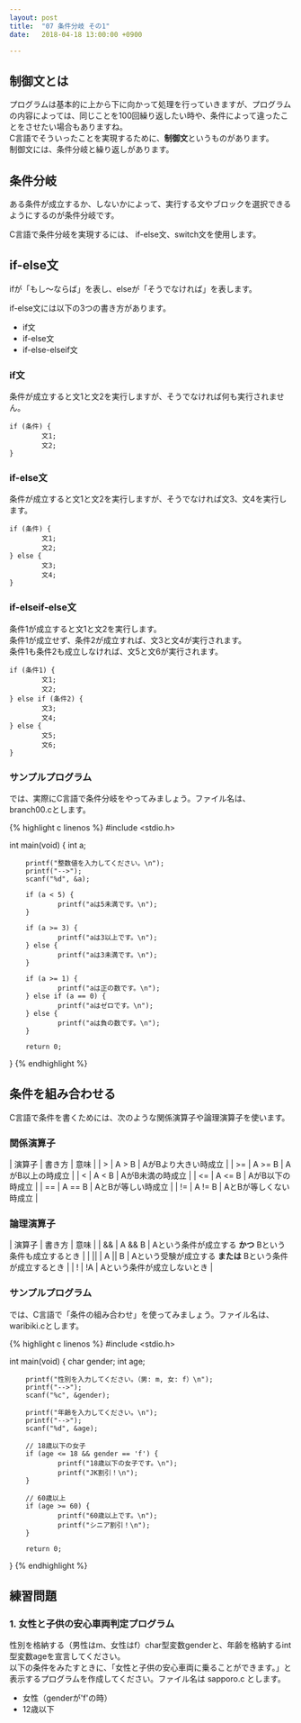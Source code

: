 ```yaml
---
layout: post
title:  "07 条件分岐 その1"
date:   2018-04-18 13:00:00 +0900

---
```


## 制御文とは
プログラムは基本的に上から下に向かって処理を行っていきますが、プログラムの内容によっては、同じことを100回繰り返したい時や、条件によって違ったことをさせたい場合もありますね。  
C言語でそういったことを実現するために、**制御文**というものがあります。  
制御文には、条件分岐と繰り返しがあります。

## 条件分岐
ある条件が成立するか、しないかによって、実行する文やブロックを選択できるようにするのが条件分岐です。

C言語で条件分岐を実現するには、 if-else文、switch文を使用します。

## if-else文
ifが「もし〜ならば」を表し、elseが「そうでなければ」を表します。

if-else文には以下の3つの書き方があります。

- if文
- if-else文
- if-else-elseif文

### if文
条件が成立すると文1と文2を実行しますが、そうでなければ何も実行されません。

```
if (条件) {
        文1;
        文2;
}
```

### if-else文
条件が成立すると文1と文2を実行しますが、そうでなければ文3、文4を実行します。

```
if (条件) {
        文1;
        文2;
} else {
        文3;
        文4;
}
```

### if-elseif-else文
条件1が成立すると文1と文2を実行します。  
条件1が成立せず、条件2が成立すれば、文3と文4が実行されます。  
条件1も条件2も成立しなければ、文5と文6が実行されます。

```
if (条件1) {
        文1;
        文2;
} else if (条件2) {
        文3;
        文4;
} else {
        文5;
        文6;
}
```

### サンプルプログラム

では、実際にC言語で条件分岐をやってみましょう。ファイル名は、branch00.cとします。

{% highlight c linenos %}
#include <stdio.h>

int main(void)
{
        int a;

        printf("整数値を入力してください。\n");
        printf("-->");
        scanf("%d", &a);

        if (a < 5) {
                printf("aは5未満です。\n");
        }

        if (a >= 3) {
                printf("aは3以上です。\n");
        } else {
                printf("aは3未満です。\n");
        }

        if (a >= 1) {
                printf("aは正の数です。\n");
        } else if (a == 0) {
                printf("aはゼロです。\n");
        } else {
                printf("aは負の数です。\n");
        }

        return 0;
}
{% endhighlight %}


## 条件を組み合わせる
C言語で条件を書くためには、次のような関係演算子や論理演算子を使います。

### 関係演算子

| 演算子    | 書き方    | 意味                   |
| &gt;      | A &gt; B  | AがBより大きい時成立   |
| &gt;=     | A &gt;= B | AがB以上の時成立       |
| &lt;      | A &lt; B  | AがB未満の時成立       |
| &lt;=     | A &lt;= B | AがB以下の時成立       |
| ==        | A == B    | AとBが等しい時成立     |
| !=        | A != B    | AとBが等しくない時成立 |

### 論理演算子

| 演算子 | 書き方   | 意味                                                       |
| &&     | A && B   | Aという条件が成立する **かつ** Bという条件も成立するとき   |
| \|\|   | A \|\| B | Aという受験が成立する **または** Bという条件が成立するとき |
| !      | !A       | Aという条件が成立しないとき                                |

### サンプルプログラム
では、C言語で「条件の組み合わせ」を使ってみましょう。ファイル名は、waribiki.cとします。

{% highlight c linenos %}
#include <stdio.h>

int main(void)
{
        char gender;
        int age;

        printf("性別を入力してください。（男: m, 女: f）\n");
        printf("-->");
        scanf("%c", &gender);

        printf("年齢を入力してください。\n");
        printf("-->");
        scanf("%d", &age);

        // 18歳以下の女子
        if (age <= 18 && gender == 'f') {
                printf("18歳以下の女子です。\n");
                printf("JK割引！\n");
        }

        // 60歳以上
        if (age >= 60) {
                printf("60歳以上です。\n");
                printf("シニア割引！\n");
        }

        return 0;
}
{% endhighlight %}

## 練習問題
### 1. 女性と子供の安心車両判定プログラム
性別を格納する（男性はm、女性はf）char型変数genderと、年齢を格納するint型変数ageを宣言してください。  
以下の条件をみたすときに、「女性と子供の安心車両に乗ることができます。」と表示するプログラムを作成してください。ファイル名は sapporo.c とします。

- 女性（genderが'f'の時）
- 12歳以下


